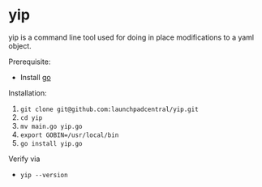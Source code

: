 # yip 

yip is a command line tool used for doing in place modifications to a yaml object.

Prerequisite: 
  * Install [go](https://golang.org/doc/install)

Installation:
  1. `git clone git@github.com:launchpadcentral/yip.git`
  2. `cd yip`  
  3. `mv main.go yip.go`
  4. `export GOBIN=/usr/local/bin`
  5. `go install yip.go`
  
Verify via
  * `yip --version`
  
